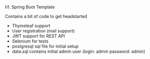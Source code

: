 
h1. Spring Boot Template 

Contains a bit of code to get headstarted

* Thymeleaf support
* User registration (mail support)
* JWT support for REST API
* Selenium for tests
* postgresql sql file for initial setup
* data.sql contains initial admin user (login: admin password: admin)